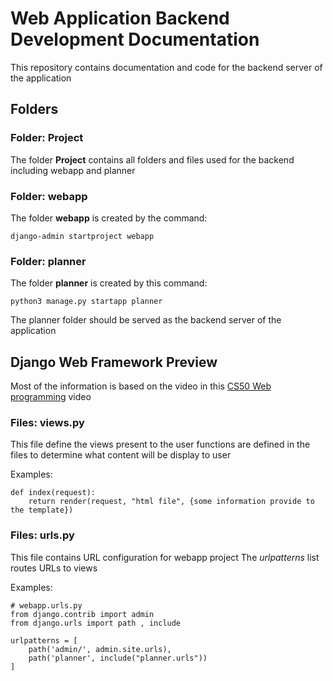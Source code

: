 # Web Application Backend Development Documentation
This repository contains documentation and code for the backend server of the application

## Folders 
### Folder: Project
The folder **Project** contains all folders and files used for the backend including webapp and planner

### Folder: webapp
The folder **webapp** is created by the command:
```
django-admin startproject webapp
```

### Folder: planner
The folder **planner** is created by this command:
```
python3 manage.py startapp planner
```
The planner folder should be served as the backend server of the application

## Django Web Framework Preview
Most of the information is based on the video in this [CS50 Web programming](https://www.youtube.com/watch?v=w8q0C-C1js4&list=PLhQjrBD2T380xvFSUmToMMzERZ3qB5Ueu&index=5) video

### Files: views.py
This file define the views present to the user
functions are defined in the files to determine what content will be display to user

Examples:
```
def index(request):
    return render(request, "html file", {some information provide to the template})
```

### Files: urls.py
This file contains URL configuration for webapp project
The _urlpatterns_ list routes URLs to views

Examples:
```
# webapp.urls.py
from django.contrib import admin
from django.urls import path , include

urlpatterns = [
    path('admin/', admin.site.urls),
    path('planner', include("planner.urls"))
]
```






